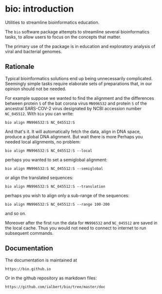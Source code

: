 # bio: introduction

Utilities to streamline bioinformatics education.

The `bio` software package attempts to streamline several bioinformatics tasks,
to allow users to focus on the concepts that matter.

The primary use of the package is in education and exploratory analysis of viral and bacterial genomes.

## Rationale

Typical bioinformatics solutions end up  being unnecessarily complicated. Seemingly simple tasks require elaborate sets
of preparations that, in our opinion should not be needed.

For example suppose we wanted to find the alignment and the differences between protein `S` of the bat corona virus `MN996532` and protein `S` of the ancestral SARS-COV-2 virus designated by NCBI accession number `NC_045512`. With `bio` you can write:

    bio align MN996532:S NC_045512:S

And that's it. It will automatically fetch the data, align in DNA space, produce a global DNA alignment. But wait there is more
Perhaps you needed local alignments, no problem:

    bio align MN996532:S NC_045512:S --local

perhaps you wanted to set a semiglobal alignment:

    bio align MN996532:S NC_045512:S --semiglobal

or align the translated sequences:

    bio align MN996532:S NC_045512:S --translation

perhaps you wish to align only a sub-range of the sequences:

    bio align MN996532:S NC_045512:S --range 100-200

and so on.

Moreover after the first run the data for `MN996532` and `NC_045512` are saved in the local cache. Thus you would not need to connect to internet to run subsequent commands.

## Documentation

The documentation is maintained at

    https://bio.github.io

Or in the github repository as markdown files:

    https://github.com/ialbert/bio/tree/master/doc



